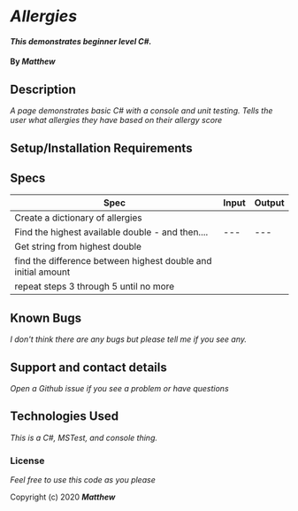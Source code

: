 
# _Allergies_

#### _This demonstrates beginner level C#._

#### By _**Matthew**_


## Description

_A page demonstrates basic C# with a console and unit testing._
_Tells the user what allergies they have based on their allergy score_        
## Setup/Installation Requirements

## Specs
| Spec | Input | Output |
|-|-|-|
| Create a dictionary of allergies |  |  |
| Find the highest available double - and then.... | --- | --- |
| Get string from highest double |  |  |
| find the difference between highest double and initial amount |  |  |
| repeat steps 3 through 5 until no more |  |  |

## Known Bugs

_I don't think there are any bugs but please tell me if you see any._

## Support and contact details

_Open a Github issue if you see a problem or have questions_

## Technologies Used

_This is a C#, MSTest, and console thing._

### License

*Feel free to use this code as you please*

Copyright (c) 2020 **_Matthew_**
